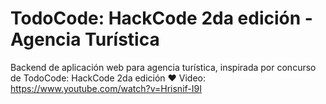 # TodoCode: HackCode 2da edición - Agencia Turística

Backend de aplicación web para agencia turística, inspirada por concurso de TodoCode: HackCode 2da edición ❤️
Video: https://www.youtube.com/watch?v=Hrisnif-I9I
